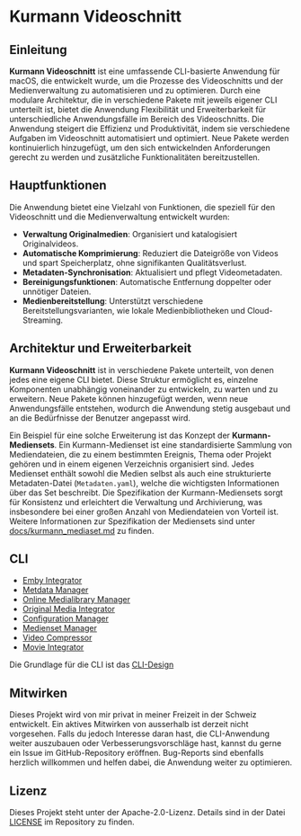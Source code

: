 # Kurmann Videoschnitt

## Einleitung

**Kurmann Videoschnitt** ist eine umfassende CLI-basierte Anwendung für macOS, die entwickelt wurde, um die Prozesse des Videoschnitts und der Medienverwaltung zu automatisieren und zu optimieren. Durch eine modulare Architektur, die in verschiedene Pakete mit jeweils eigener CLI unterteilt ist, bietet die Anwendung Flexibilität und Erweiterbarkeit für unterschiedliche Anwendungsfälle im Bereich des Videoschnitts. Die Anwendung steigert die Effizienz und Produktivität, indem sie verschiedene Aufgaben im Videoschnitt automatisiert und optimiert. Neue Pakete werden kontinuierlich hinzugefügt, um den sich entwickelnden Anforderungen gerecht zu werden und zusätzliche Funktionalitäten bereitzustellen.

## Hauptfunktionen

Die Anwendung bietet eine Vielzahl von Funktionen, die speziell für den Videoschnitt und die Medienverwaltung entwickelt wurden:

- **Verwaltung Originalmedien**: Organisiert und katalogisiert Originalvideos.
- **Automatische Komprimierung**: Reduziert die Dateigröße von Videos und spart Speicherplatz, ohne signifikanten Qualitätsverlust.
- **Metadaten-Synchronisation**: Aktualisiert und pflegt Videometadaten.
- **Bereinigungsfunktionen**: Automatische Entfernung doppelter oder unnötiger Dateien.
- **Medienbereitstellung**: Unterstützt verschiedene Bereitstellungsvarianten, wie lokale Medienbibliotheken und Cloud-Streaming.

## Architektur und Erweiterbarkeit

**Kurmann Videoschnitt** ist in verschiedene Pakete unterteilt, von denen jedes eine eigene CLI bietet. Diese Struktur ermöglicht es, einzelne Komponenten unabhängig voneinander zu entwickeln, zu warten und zu erweitern. Neue Pakete können hinzugefügt werden, wenn neue Anwendungsfälle entstehen, wodurch die Anwendung stetig ausgebaut und an die Bedürfnisse der Benutzer angepasst wird.

Ein Beispiel für eine solche Erweiterung ist das Konzept der **Kurmann-Mediensets**. Ein Kurmann-Medienset ist eine standardisierte Sammlung von Mediendateien, die zu einem bestimmten Ereignis, Thema oder Projekt gehören und in einem eigenen Verzeichnis organisiert sind. Jedes Medienset enthält sowohl die Medien selbst als auch eine strukturierte Metadaten-Datei (`Metadaten.yaml`), welche die wichtigsten Informationen über das Set beschreibt. Die Spezifikation der Kurmann-Mediensets sorgt für Konsistenz und erleichtert die Verwaltung und Archivierung, was insbesondere bei einer großen Anzahl von Mediendateien von Vorteil ist. Weitere Informationen zur Spezifikation der Mediensets sind unter [docs/kurmann_mediaset.md](docs/kurmann_mediaset.md) zu finden.

## CLI

- [Emby Integrator](/docs/cli/emby_integrator.md)
- [Metdata Manager](/docs/cli/metadata_manager.md)
- [Online Medialibrary Manager](/docs/cli/online_medialibrary_manager.md)
- [Original Media Integrator](/docs/cli/original_media_integrator.md)
- [Configuration Manager](/docs/cli/config_manager.md)
- [Medienset Manager](/docs/cli/mediaset_manager.md)
- [Video Compressor](/docs/cli/video_compressor.md)
- [Movie Integrator](/docs/cli/movie_integrator.md)

Die Grundlage für die CLI ist das [CLI-Design](/docs/cli_design.md)

## Mitwirken

Dieses Projekt wird von mir privat in meiner Freizeit in der Schweiz entwickelt. Ein aktives Mitwirken von ausserhalb ist derzeit nicht vorgesehen. Falls du jedoch Interesse daran hast, die CLI-Anwendung weiter auszubauen oder Verbesserungsvorschläge hast, kannst du gerne ein Issue im GitHub-Repository eröffnen. Bug-Reports sind ebenfalls herzlich willkommen und helfen dabei, die Anwendung weiter zu optimieren.

## Lizenz

Dieses Projekt steht unter der Apache-2.0-Lizenz. Details sind in der Datei [LICENSE](LICENSE) im Repository zu finden.

